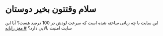 # سلام وقتتون بخیر دوستان
این سایت با چه زبانی ساخته شده است که سرعت لودش در 100 درصد هست؟
آیا این سایت امنیت بالایی دارد؟
[# مغز رایانه](https://maghzrayaneh.com/)